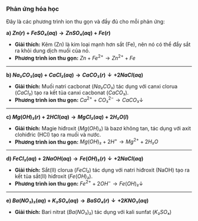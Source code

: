 ### **Phản ứng hóa học**

Đây là các phương trình ion thu gọn và đầy đủ cho mỗi phản ứng:

**a) $Zn(r) + FeSO₄(aq) → ZnSO₄(aq) + Fe(r)$**
* **Giải thích:** Kẽm (Zn) là kim loại mạnh hơn sắt (Fe), nên nó có thể đẩy sắt ra khỏi dung dịch muối của nó.
* **Phương trình ion thu gọn:** $Zn + Fe^{2+} → Zn^{2+} + Fe$

---

**b) $Na₂CO₃(aq) + CaCl₂(aq) → CaCO₃(r)↓ + 2NaCl(aq)$**
* **Giải thích:** Muối natri cacbonat ($Na₂CO₃$) tác dụng với canxi clorua ($CaCl₂$) tạo ra kết tủa canxi cacbonat ($CaCO₃$).
* **Phương trình ion thu gọn:** $Ca^{2+} + CO₃^{2-} → CaCO₃↓$

---

**c) $Mg(OH)₂(r) + 2HCl(aq) → MgCl₂(aq) + 2H₂O(l)$**
* **Giải thích:** Magie hiđroxit ($Mg(OH)₂$) là bazơ không tan, tác dụng với axit clohiđric (HCl) tạo ra muối và nước.
* **Phương trình ion thu gọn:** $Mg(OH)₂ + 2H^{+} → Mg^{2+} + 2H₂O$

---

**d) $FeCl₂(aq) + 2NaOH(aq) → Fe(OH)₂(r)↓ + 2NaCl(aq)$**
* **Giải thích:** Sắt(II) clorua ($FeCl₂$) tác dụng với natri hiđroxit (NaOH) tạo ra kết tủa sắt(II) hiđroxit ($Fe(OH)₂$).
* **Phương trình ion thu gọn:** $Fe^{2+} + 2OH^{-} → Fe(OH)₂↓$

---

**e) $Ba(NO₃)₂(aq) + K₂SO₄(aq) → BaSO₄(r)↓ + 2KNO₃(aq)$**
* **Giải thích:** Bari nitrat ($Ba(NO₃)₂$) tác dụng với kali sunfat ($K₂SO₄$) 